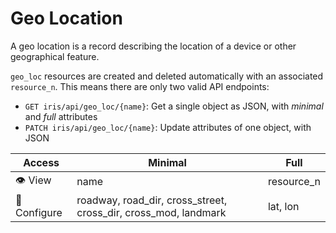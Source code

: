 # Geo Location

A geo location is a record describing the location of a device or other
geographical feature.

`geo_loc` resources are created and deleted automatically with an associated
`resource_n`.  This means there are only two valid API endpoints:

- `GET iris/api/geo_loc/{name}`: Get a single object as JSON, with *minimal*
  and *full* attributes
- `PATCH iris/api/geo_loc/{name}`: Update attributes of one object, with JSON

| Access       | Minimal          | Full        |
|--------------|------------------|-------------|
| 👁️  View      | name             | resource\_n |
| 🔧 Configure | roadway, road\_dir, cross\_street, cross\_dir, cross\_mod, landmark | lat, lon |

